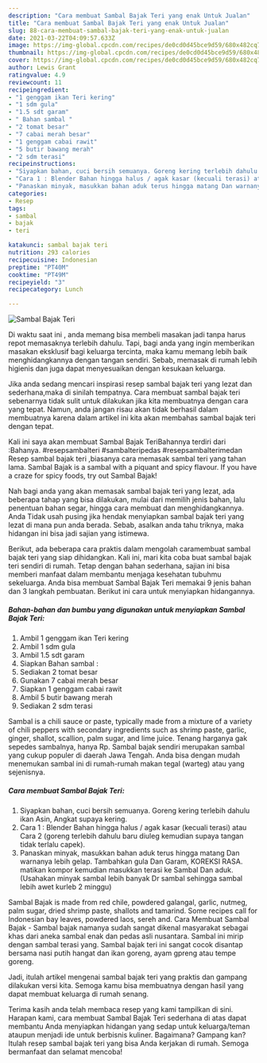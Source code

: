 ```yaml
---
description: "Cara membuat Sambal Bajak Teri yang enak Untuk Jualan"
title: "Cara membuat Sambal Bajak Teri yang enak Untuk Jualan"
slug: 88-cara-membuat-sambal-bajak-teri-yang-enak-untuk-jualan
date: 2021-03-22T04:09:57.633Z
image: https://img-global.cpcdn.com/recipes/de0cd0d45bce9d59/680x482cq70/sambal-bajak-teri-foto-resep-utama.jpg
thumbnail: https://img-global.cpcdn.com/recipes/de0cd0d45bce9d59/680x482cq70/sambal-bajak-teri-foto-resep-utama.jpg
cover: https://img-global.cpcdn.com/recipes/de0cd0d45bce9d59/680x482cq70/sambal-bajak-teri-foto-resep-utama.jpg
author: Lewis Grant
ratingvalue: 4.9
reviewcount: 11
recipeingredient:
- "1 genggam ikan Teri kering"
- "1 sdm gula"
- "1.5 sdt garam"
- " Bahan sambal "
- "2 tomat besar"
- "7 cabai merah besar"
- "1 genggam cabai rawit"
- "5 butir bawang merah"
- "2 sdm terasi"
recipeinstructions:
- "Siyapkan bahan, cuci bersih semuanya. Goreng kering terlebih dahulu ikan Asin, Angkat supaya kering."
- "Cara 1 : Blender Bahan hingga halus / agak kasar (kecuali terasi) atau Cara 2 (goreng terlebih dahulu baru diuleg kemudian supaya tangan tidak terlalu capek)."
- "Panaskan minyak, masukkan bahan aduk terus hingga matang Dan warnanya lebih gelap. Tambahkan gula Dan Garam, KOREKSI RASA. matikan kompor kemudian masukkan terasi ke Sambal Dan aduk. (Usahakan minyak sambal lebih banyak Dr sambal sehingga sambal lebih awet kurleb 2 minggu)"
categories:
- Resep
tags:
- sambal
- bajak
- teri

katakunci: sambal bajak teri 
nutrition: 293 calories
recipecuisine: Indonesian
preptime: "PT40M"
cooktime: "PT49M"
recipeyield: "3"
recipecategory: Lunch

---
```



![Sambal Bajak Teri](https://img-global.cpcdn.com/recipes/de0cd0d45bce9d59/680x482cq70/sambal-bajak-teri-foto-resep-utama.jpg)

Di waktu  saat ini , anda memang bisa membeli masakan jadi tanpa harus repot memasaknya terlebih dahulu. Tapi, bagi anda yang ingin memberikan masakan eksklusif bagi keluarga tercinta, maka kamu memang lebih baik menghidangkannya dengan tangan sendiri. Sebab, memasak di rumah lebih higienis dan juga dapat menyesuaikan dengan kesukaan keluarga.

Jika anda sedang mencari inspirasi resep sambal bajak teri yang lezat dan sederhana,maka di sinilah tempatnya. Cara membuat sambal bajak teri  sebenarnya tidak sulit untuk dilakukan jika kita membuatnya dengan cara yang tepat. Namun, anda jangan risau akan tidak berhasil dalam membuatnya 
karena dalam artikel ini kita akan membahas sambal bajak teri dengan tepat.  

Kali ini saya akan membuat Sambal Bajak TeriBahannya terdiri dari :Bahanya. #resepsambalteri #sambalteripedas #resepsambalterimedan Resep sambal bajak teri ,biasanya cara memasak sambal teri yang tahan lama. Sambal Bajak is a sambal with a piquant and spicy flavour. If you have a craze for spicy foods, try out Sambal Bajak!

Nah bagi anda yang akan memasak sambal bajak teri yang lezat, ada beberapa tahap yang bisa dilakukan, mulai dari memilih jenis bahan, lalu penentuan bahan segar, hingga cara membuat dan menghidangkannya. Anda Tidak usah pusing jika hendak menyiapkan sambal bajak teri yang lezat di mana pun anda berada. Sebab, asalkan anda  tahu triknya, maka hidangan ini bisa jadi sajian yang istimewa.

Berikut, ada beberapa cara praktis  dalam mengolah caramembuat sambal bajak teri yang siap dihidangkan. Kali ini, mari kita coba buat sambal bajak teri sendiri di rumah. Tetap dengan bahan sederhana, sajian ini bisa memberi manfaat dalam membantu menjaga kesehatan tubuhmu sekeluarga. Anda bisa membuat Sambal Bajak Teri memakai 9 jenis bahan dan 3 langkah pembuatan. Berikut ini cara untuk menyiapkan hidangannya.

<!--inarticleads1-->

##### Bahan-bahan dan bumbu yang digunakan untuk menyiapkan Sambal Bajak Teri:

1. Ambil 1 genggam ikan Teri kering
1. Ambil 1 sdm gula
1. Ambil 1.5 sdt garam
1. Siapkan  Bahan sambal :
1. Sediakan 2 tomat besar
1. Gunakan 7 cabai merah besar
1. Siapkan 1 genggam cabai rawit
1. Ambil 5 butir bawang merah
1. Sediakan 2 sdm terasi


Sambal is a chili sauce or paste, typically made from a mixture of a variety of chili peppers with secondary ingredients such as shrimp paste, garlic, ginger, shallot, scallion, palm sugar, and lime juice. Tenang harganya gak sepedes sambalnya, hanya Rp. Sambal bajak sendiri merupakan sambal yang cukup populer di daerah Jawa Tengah. Anda bisa dengan mudah menemukan sambal ini di rumah-rumah makan tegal (warteg) atau yang sejenisnya. 

<!--inarticleads2-->

##### Cara membuat Sambal Bajak Teri:

1. Siyapkan bahan, cuci bersih semuanya. Goreng kering terlebih dahulu ikan Asin, Angkat supaya kering.
1. Cara 1 : Blender Bahan hingga halus / agak kasar (kecuali terasi) atau Cara 2 (goreng terlebih dahulu baru diuleg kemudian supaya tangan tidak terlalu capek).
1. Panaskan minyak, masukkan bahan aduk terus hingga matang Dan warnanya lebih gelap. Tambahkan gula Dan Garam, KOREKSI RASA. matikan kompor kemudian masukkan terasi ke Sambal Dan aduk. (Usahakan minyak sambal lebih banyak Dr sambal sehingga sambal lebih awet kurleb 2 minggu)


Sambal Bajak is made from red chile, powdered galangal, garlic, nutmeg, palm sugar, dried shrimp paste, shallots and tamarind. Some recipes call for Indonesian bay leaves, powdered laos, sereh and. Cara Membuat Sambal Bajak - Sambal bajak namanya sudah sangat dikenal masyarakat sebagai khas dari aneka sambal enak dan pedas asli nusantara. Sambal ini mirip dengan sambal terasi yang. Sambal bajak teri ini sangat cocok disantap bersama nasi putih hangat dan ikan goreng, ayam gpreng atau tempe goreng. 

Jadi, itulah artikel mengenai  sambal bajak teri  yang praktis dan gampang dilakukan versi kita. Semoga kamu bisa membuatnya dengan hasil yang dapat membuat keluarga di rumah senang. 

Terima kasih anda telah membaca resep yang kami tampilkan di sini. Harapan kami, cara membuat  Sambal Bajak Teri sederhana di atas dapat membantu Anda menyiapkan hidangan yang sedap untuk keluarga/teman ataupun menjadi ide untuk berbisnis kuliner. Bagaimana? Gampang kan? Itulah resep sambal bajak teri yang bisa Anda kerjakan di rumah. Semoga bermanfaat dan selamat mencoba!

